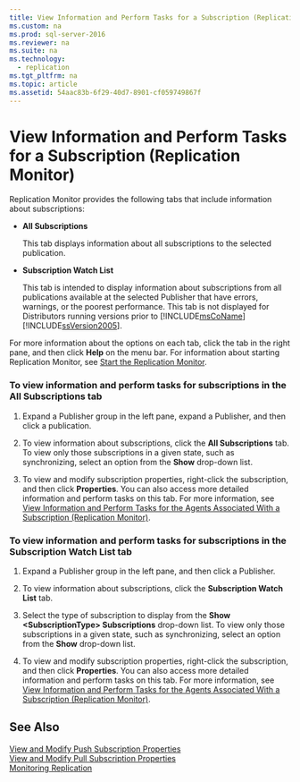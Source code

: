 ```yaml
---
title: View Information and Perform Tasks for a Subscription (Replication Monitor)
ms.custom: na
ms.prod: sql-server-2016
ms.reviewer: na
ms.suite: na
ms.technology: 
  - replication
ms.tgt_pltfrm: na
ms.topic: article
ms.assetid: 54aac83b-6f29-40d7-8901-cf059749867f
---
```

# View Information and Perform Tasks for a Subscription (Replication Monitor)
  Replication Monitor provides the following tabs that include information about subscriptions:  
  
-   **All Subscriptions**  
  
     This tab displays information about all subscriptions to the selected publication.  
  
-   **Subscription Watch List**  
  
     This tab is intended to display information about subscriptions from all publications available at the selected Publisher that have errors, warnings, or the poorest performance. This tab is not displayed for Distributors running versions prior to [!INCLUDE[msCoName](../../Token\Other/msCoName_md.md)] [!INCLUDE[ssVersion2005](../../Token\Other/ssVersion2005_md.md)].  
  
 For more information about the options on each tab, click the tab in the right pane, and then click **Help** on the menu bar. For information about starting Replication Monitor, see [Start the Replication Monitor](../../Topics\TopicNameNotContainA/Start-the-Replication-Monitor.md).  
  
### To view information and perform tasks for subscriptions in the All Subscriptions tab  
  
1.  Expand a Publisher group in the left pane, expand a Publisher, and then click a publication.  
  
2.  To view information about subscriptions, click the **All Subscriptions** tab. To view only those subscriptions in a given state, such as synchronizing, select an option from the **Show** drop\-down list.  
  
3.  To view and modify subscription properties, right\-click the subscription, and then click **Properties**. You can also access more detailed information and perform tasks on this tab. For more information, see [View Information and Perform Tasks for the Agents Associated With a Subscription &#40;Replication Monitor&#41;](../../Topics\TopicNameContainA/View-Information-and-Perform-Tasks-for-the-Agents-Associated-With-a-Subscription--Replication-Monitor-.md).  
  
### To view information and perform tasks for subscriptions in the Subscription Watch List tab  
  
1.  Expand a Publisher group in the left pane, and then click a Publisher.  
  
2.  To view information about subscriptions, click the **Subscription Watch List** tab.  
  
3.  Select the type of subscription to display from the **Show \<SubscriptionType\> Subscriptions** drop\-down list. To view only those subscriptions in a given state, such as synchronizing, select an option from the **Show** drop\-down list.  
  
4.  To view and modify subscription properties, right\-click the subscription, and then click **Properties**. You can also access more detailed information and perform tasks on this tab. For more information, see [View Information and Perform Tasks for the Agents Associated With a Subscription &#40;Replication Monitor&#41;](../../Topics\TopicNameContainA/View-Information-and-Perform-Tasks-for-the-Agents-Associated-With-a-Subscription--Replication-Monitor-.md).  
  
## See Also  
 [View and Modify Push Subscription Properties](../../Topics\TopicNameNotContainA/View-and-Modify-Push-Subscription-Properties.md)   
 [View and Modify Pull Subscription Properties](../../Topics\TopicNameNotContainA/View-and-Modify-Pull-Subscription-Properties.md)   
 [Monitoring Replication](../../Topics\TopicNameNotContainA/Monitoring-Replication.md)  
  
  